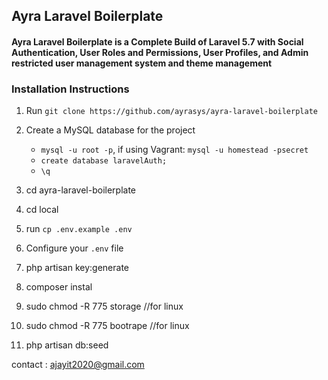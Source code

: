 ## Ayra Laravel Boilerplate
#### Ayra Laravel Boilerplate is a Complete Build of Laravel 5.7 with  Social Authentication, User Roles and Permissions, User Profiles, and Admin restricted user management system and theme management 

### Installation Instructions
1. Run `git clone https://github.com/ayrasys/ayra-laravel-boilerplate`
2. Create a MySQL database for the project
    * ```mysql -u root -p```, if using Vagrant: ```mysql -u homestead -psecret```
    * ```create database laravelAuth;```
    * ```\q```

3.  cd ayra-laravel-boilerplate
4.  cd local 
5.  run  `cp .env.example .env`
6.  Configure your `.env` file
7.  php artisan key:generate
8.  composer instal
9.  sudo chmod -R 775 storage //for linux 
10. sudo chmod -R 775 bootrape //for linux 
11. php artisan db:seed


contact : ajayit2020@gmail.com


